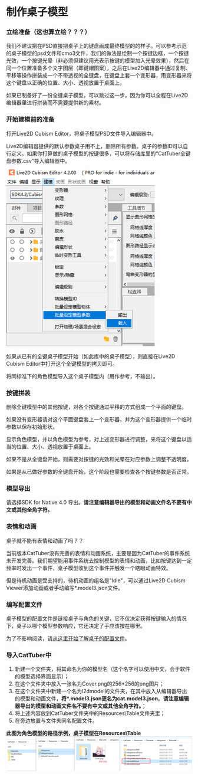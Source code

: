 

# 制作桌子模型

### 立绘准备（这也算立绘？？？）

我们不建议把在PSD直接把桌子上的键盘画成最终模型的的样子。可以参考示范的桌子模型的psd文件和cmo3文件，我们的做法是绘制一个按键边框，一个按键光效，一个按键光晕（非必须但建议用光表示按键的模型加入光晕效果），然后在同一个位置准备多个文字图层（即键帽图案），之后在Live2D编辑器中通过复制、平移等操作拼装成一个不带透视的全键盘，在键盘上套一个变形器，用变形器来将这个键盘以正确的位置、大小、透视放置于桌面上。

如果已制备好了一份全键桌子模型，可以跳过这一步，因为你可以全程在Live2D编辑器里进行拼装而不需要提供新的素材。

### 开始建模前的准备

打开Live2D Cubism Editor，将桌子模型PSD文件导入编辑器中。

Live2D编辑器提供的默认参数桌子用不上，删除所有参数。桌子的参数ID可以自行定义，如果你打算做的桌子模型的按键很多，可以将存储库里的“CatTuber全键盘参数.csv”导入编辑器中。

![imgs/img3_1.png](imgs/img3_1.png)

如果从已有的全键桌子模型开始（如此库中的桌子模型），则直接在Live2D Cubism Editor中打开这个全键模型的拷贝即可。

将同标准下的角色模型导入这个桌子模型内（用作参考，不输出）。

### 按键拼装

删除全键模型中的其他按键，对各个按键通过平移的方式组成一个平面的键盘。

如果没有变形器请对这个平面键盘套上一个变形器，并为这个变形器提供一个临时参数以保存初始形状。

显示角色模型，并以角色模型为参考，对上述变形器进行调整，来将这个键盘以适当的位置、大小、透视放置于桌面上。

如果不是从全键盘开始，则需要对按键的光效和光晕在对应参数上调整不透明度。

如果是从已做好参数的全键盘开始，这个阶段也需要检查各个按键参数是否正常。

### 模型导出

请选择SDK for Native 4.0 导出。**请注意编辑器导出的模型和动画文件名不要有中文或其他全角字符。**

### 表情和动画

桌子就不能有表情和动画了吗？？

当前版本CatTuber没有完善的表情和动画系统，主要是因为CatTuber的事件系统未开发完善。我们期望能用事件系统去控制模型的表情和动画，比如按键达到一定频率时发出一个事件，桌子模型收到这个事件并触发一个瞎眼动画特效。

但是待机动画是受支持的，待机动画的组名是"Idle"，可以通过Live2D Cubism Viewer添加动画或者手动编写*.model3.json文件。

### 编写配置文件

桌子模型的配置文件是链接桌子与角色的关键，它不仅决定获得按键输入的情况下，桌子以哪个模型参数响应，它还决定了手应该按在哪里。

为了不影响阅读，请[从这里开始了解桌子的配置文件](桌子的配置文件.md)。


### 导入CatTuber中

 1. 新建一个文件夹，将其命名为你的模型名（这个名字可以使用中文，会于软件的模型选择界面显示）；
 2. 在这个文件夹中放入一张名为Cover.png的256*256的png图片；
 3. 在这个文件夹中新建一个名为l2dmodel的文件夹，在其中放入从编辑器导出的模型和动画文件，**将\*.model3.json更名为cat.model3.json**。**请注意编辑器导出的模型和动画文件名不要有中文或其他全角字符。**；
 4. 将上述内容放到CatTuber文件夹中的Resources\Table文件夹里；
 5. 在旁边放置与文件夹同名配置文件。

**此图为角色模型的路径示例，桌子模型在Resources\Table**
![imgs/img3_2.png](imgs/img3_2.png)




